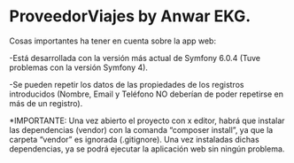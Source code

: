 # ProveedorViajes by Anwar EKG.

Cosas importantes ha tener en cuenta sobre la app web:

-Está desarrollada con la versión más actual de Symfony 6.0.4 (Tuve problemas con la versión Symfony 4).

-Se pueden repetir los datos de las propiedades de los registros introducidos (Nombre, Email y Teléfono NO deberían de poder repetirse en más de un registro).

*IMPORTANTE: Una vez abierto el proyecto con x editor, habrá que instalar las dependencias (vendor) con la comanda “composer install”, ya que la carpeta “vendor” es ignorada (.gitignore). Una vez instaladas dichas dependencias, ya se podrá ejecutar la aplicación web sin ningún problema. 


